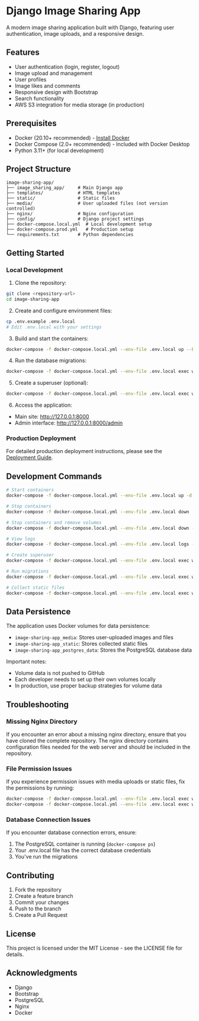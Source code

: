 # Django Image Sharing App

A modern image sharing application built with Django, featuring user authentication, image uploads, and a responsive design.

## Features

- User authentication (login, register, logout)
- Image upload and management
- User profiles
- Image likes and comments
- Responsive design with Bootstrap
- Search functionality
- AWS S3 integration for media storage (in production)

## Prerequisites

- Docker (20.10+ recommended) - [Install Docker](https://docs.docker.com/get-docker/)
- Docker Compose (2.0+ recommended) - Included with Docker Desktop
- Python 3.11+ (for local development)

## Project Structure

```
image-sharing-app/
├── image_sharing_app/     # Main Django app
├── templates/             # HTML templates
├── static/                # Static files
├── media/                 # User uploaded files (not version controlled)
├── nginx/                 # Nginx configuration
├── config/                # Django project settings
├── docker-compose.local.yml  # Local development setup
├── docker-compose.prod.yml   # Production setup
└── requirements.txt       # Python dependencies
```

## Getting Started

### Local Development

1. Clone the repository:
```bash
git clone <repository-url>
cd image-sharing-app
```

2. Create and configure environment files:
```bash
cp .env.example .env.local
# Edit .env.local with your settings
```

3. Build and start the containers:
```bash
docker-compose -f docker-compose.local.yml --env-file .env.local up --build -d
```

4. Run the database migrations:
```bash
docker-compose -f docker-compose.local.yml --env-file .env.local exec web python manage.py migrate
```

5. Create a superuser (optional):
```bash
docker-compose -f docker-compose.local.yml --env-file .env.local exec web python manage.py createsuperuser
```

6. Access the application:
- Main site: http://127.0.0.1:8000
- Admin interface: http://127.0.0.1:8000/admin

### Production Deployment

For detailed production deployment instructions, please see the [Deployment Guide](DEPLOYMENT.md).

## Development Commands

```bash
# Start containers
docker-compose -f docker-compose.local.yml --env-file .env.local up -d

# Stop containers
docker-compose -f docker-compose.local.yml --env-file .env.local down

# Stop containers and remove volumes
docker-compose -f docker-compose.local.yml --env-file .env.local down -v

# View logs
docker-compose -f docker-compose.local.yml --env-file .env.local logs -f

# Create superuser
docker-compose -f docker-compose.local.yml --env-file .env.local exec web python manage.py createsuperuser

# Run migrations
docker-compose -f docker-compose.local.yml --env-file .env.local exec web python manage.py migrate

# Collect static files
docker-compose -f docker-compose.local.yml --env-file .env.local exec web python manage.py collectstatic
```

## Data Persistence

The application uses Docker volumes for data persistence:
- `image-sharing-app_media`: Stores user-uploaded images and files
- `image-sharing-app_static`: Stores collected static files
- `image-sharing-app_postgres_data`: Stores the PostgreSQL database data

Important notes:
- Volume data is not pushed to GitHub
- Each developer needs to set up their own volumes locally
- In production, use proper backup strategies for volume data

## Troubleshooting

### Missing Nginx Directory
If you encounter an error about a missing nginx directory, ensure that you have cloned the complete repository. The nginx directory contains configuration files needed for the web server and should be included in the repository.

### File Permission Issues
If you experience permission issues with media uploads or static files, fix the permissions by running:

```bash
docker-compose -f docker-compose.local.yml --env-file .env.local exec web chmod -R 755 /app/media
docker-compose -f docker-compose.local.yml --env-file .env.local exec web chmod -R 755 /app/static
```

### Database Connection Issues
If you encounter database connection errors, ensure:
1. The PostgreSQL container is running (`docker-compose ps`)
2. Your .env.local file has the correct database credentials
3. You've run the migrations

## Contributing

1. Fork the repository
2. Create a feature branch
3. Commit your changes
4. Push to the branch
5. Create a Pull Request

## License

This project is licensed under the MIT License - see the LICENSE file for details.

## Acknowledgments

- Django
- Bootstrap
- PostgreSQL
- Nginx
- Docker
